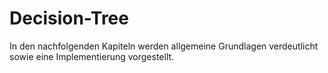 # Decision-Tree

In den nachfolgenden Kapiteln werden allgemeine Grundlagen verdeutlicht sowie eine Implementierung vorgestellt.
